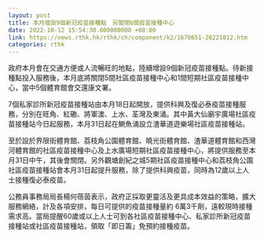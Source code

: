 ```yaml
---
layout: post
title: 本月增設9個新冠疫苗接種點　另關閉6間疫苗接種中心
date: 2022-10-12 15:54:30.000000000 +08:00
link: https://news.rthk.hk/rthk/ch/component/k2/1670651-20221012.htm
categories: rthk
---
```


政府本月會在交通方便或人流暢旺的地點，陸續增設9個新冠疫苗接種點。待新接種點投入服務後，本月底將關閉5間社區疫苗接種中心和1間短期社區疫苗接種中心，當中5個體育館會交還康文署。
 
7個私家診所新冠疫苗接種站由本月18日起開放，提供科興及復必泰疫苗接種服務，分別在旺角、紅磡、將軍澳、上水、荃灣及東涌。其中黃大仙廟宇廣場社區疫苗接種站今日起服務，本月31日起在鰂魚涌設立渣華道遊樂場社區疫苗接種站。

至於設於界限街體育館、荔枝角公園體育館、曉光街體育館、渣華道體育館和西灣河體育館的社區疫苗接種中心及上水廣場短期社區疫苗接種中心，將提供服務至本月31日中午，其後會關閉。另外觀塘創紀之城5期社區疫苗接種中心和荔枝角公園社區疫苗接種站會本月31日起提升服務，除了提供科興疫苗，同時為12歲以上人士接種復必泰疫苗。

公務員事務局局長楊何蓓茵表示，政府正採取更靈活及更具成本效益的策略，擴大服務網絡，計及各項安排，每日可提供的疫苗接種量約 6萬3千劑，遠較現時接種需求高。當局提醒60歲或以上人士可到各社區疫苗接種中心、私家診所新冠疫苗接種站或社區疫苗接種站，領取「即日籌」免預約接種疫苗。
